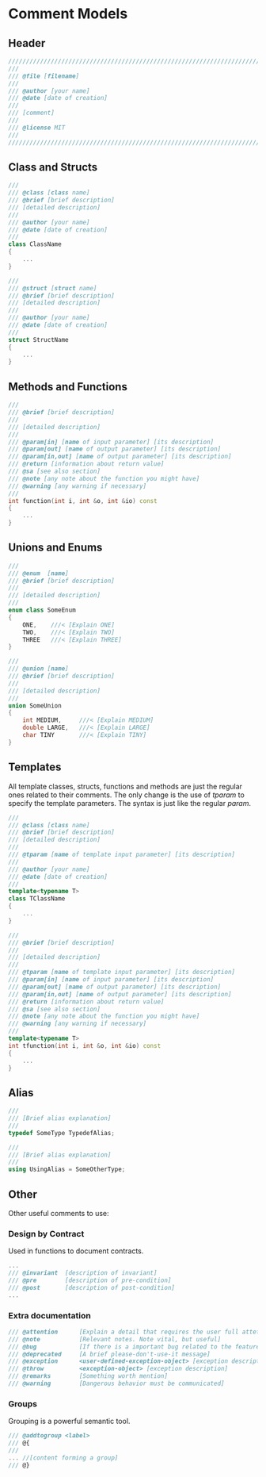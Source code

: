 # Comment Models



## Header

```c++
////////////////////////////////////////////////////////////////////////////////////////////
///
/// @file [filename]
/// 
/// @author [your name]
/// @date [date of creation]
///
/// [comment]
///
/// @license MIT
///
////////////////////////////////////////////////////////////////////////////////////////////

```



## Class and Structs

```c++
///
/// @class [class name]
/// @brief [brief description]
/// [detailed description]
/// 
/// @author [your name]
/// @date [date of creation]
///
class ClassName 
{
    ...
}

///
/// @struct [struct name]
/// @brief [brief description]
/// [detailed description]
/// 
/// @author [your name]
/// @date [date of creation]
///
struct StructName 
{
    ...
}
```



## Methods and Functions

```c++
///
/// @brief [brief description]
///
/// [detailed description]
///
/// @param[in] [name of input parameter] [its description]
/// @param[out] [name of output parameter] [its description]
/// @param[in,out] [name of output parameter] [its description]
/// @return [information about return value]
/// @sa [see also section]
/// @note [any note about the function you might have]
/// @warning [any warning if necessary]
///
int function(int i, int &o, int &io) const
{
    ...
}
```



## Unions and Enums

```c++
///
/// @enum  [name]
/// @brief [brief description]
///
/// [detailed description]
///
enum class SomeEnum 
{
    ONE, 	///< [Explain ONE]
    TWO, 	///< [Explain TWO]
    THREE 	///< [Explain THREE]
}

///
/// @union [name]
/// @brief [brief description]
///
/// [detailed description]
///
union SomeUnion 
{
    int MEDIUM, 	///< [Explain MEDIUM]
    double LARGE, 	///< [Explain LARGE]
    char TINY		///< [Explain TINY]
}
```



## Templates

All template classes, structs, functions and methods are just the regular ones related to their comments. The only change is the use of *tparam* to specify the template parameters. The syntax is just like the regular *param*.



```c++
///
/// @class [class name]
/// @brief [brief description]
/// [detailed description]
///
/// @tparam [name of template input parameter] [its description]
/// 
/// @author [your name]
/// @date [date of creation]
///
template<typename T>
class TClassName 
{
    ...
}

///
/// @brief [brief description]
///
/// [detailed description]
/// 
/// @tparam [name of template input parameter] [its description]
/// @param[in] [name of input parameter] [its description]
/// @param[out] [name of output parameter] [its description]
/// @param[in,out] [name of output parameter] [its description]
/// @return [information about return value]
/// @sa [see also section]
/// @note [any note about the function you might have]
/// @warning [any warning if necessary]
///
template<typename T>
int tfunction(int i, int &o, int &io) const
{
    ...
}
```



## Alias

```c++
///
/// [Brief alias explanation]
///
typedef SomeType TypedefAlias;

///
/// [Brief alias explanation]
///
using UsingAlias = SomeOtherType;

```



## Other

Other useful comments to use:



### Design by Contract

Used in functions to document contracts.

```c++
...
/// @invariant 	[description of invariant]
/// @pre 		[description of pre-condition]		
/// @post 		[description of post-condition]	
...
```

### Extra documentation

```c++
/// @attention 		[Explain a detail that requires the user full attetion]
/// @note 			[Relevant notes. Note vital, but useful]
/// @bug			[If there is a important bug related to the feature. Doc it.]
/// @deprecated		[A brief please-don't-use-it message]
/// @exception  	<user-defined-exception-object> [exception description]
/// @throw 			<exception-object> [exception description]
/// @remarks		[Something worth mention]
/// @warning		[Dangerous behavior must be communicated]
```

### Groups

Grouping is a powerful semantic tool.

```c++
/// @addtogroup <label> 
/// @{
///
... //[content forming a group]
/// @}
```

